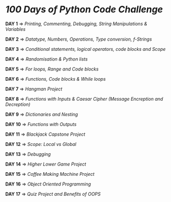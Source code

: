 # _100 Days of Python Code Challenge_

**DAY 1** => _Printing, Commenting, Debugging, String Manipulations & Variables_ 

**DAY 2** => _Datatype, Numbers, Operations, Type conversion, f-Strings_

**DAY 3** => _Conditional statements, logical operators, code blocks and Scope_

**DAY 4** => _Randomisation & Python lists_

**DAY 5** => _For loops, Range and Code blocks_

**DAY 6** => _Functions, Code blocks & While loops_

**DAY 7** => _Hangman Project_

**DAY 8** => _Functions with Inputs & Caesar Cipher (Message Encreption and Decreption)_

**DAY 9** => _Dictionaries and Nesting_

**DAY 10** => _Functions with Outputs_

**DAY 11** => _Blackjack Capstone Project_

**DAY 12** => _Scope: Local vs Global_

**DAY 13** => _Debugging_

**DAY 14** => _Higher Lower Game Project_

**DAY 15** => _Coffee Making Machine Project_

**DAY 16** => _Object Oriented Programming_

**DAY 17** => _Quiz Project and Benefits of OOPS_










